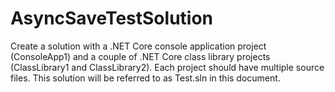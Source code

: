 # AsyncSaveTestSolution
Create a solution with a .NET Core console application project (ConsoleApp1) and a couple of .NET Core class library projects (ClassLibrary1 and ClassLibrary2).
Each project should have multiple source files. This solution will be referred to as Test.sln in this document.
